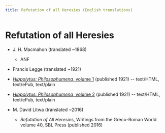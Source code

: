 ```yaml
---
title: Refutation of all Heresies (English translations)
---
```


# Refutation of all Heresies

* J. H. Macmahon (translated ~1868)
  * ANF 

* Francis Legge (translated ~1921)
 * [*Hippolytus: Philosophumena*, volume 1](https://www.gutenberg.org/ebooks/65478) (published 1921) -- text/HTML, text/ePub, text/plain
 * [*Hippolytus: Philosophumena*, volume 2](https://www.gutenberg.org/ebooks/67116) (published 1921) -- text/HTML, text/ePub, text/plain

* M. David Litwa (translated ~2016)
  * *Refutation of All Heresies*, Writings from the Greco-Roman World volume 40, SBL Press (published 2016)



